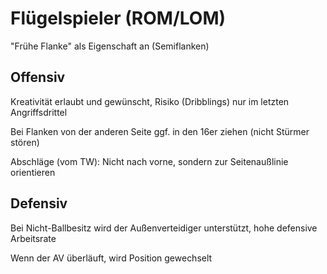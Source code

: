 Flügelspieler (ROM/LOM)
==========
"Frühe Flanke" als Eigenschaft an (Semiflanken)

Offensiv
---
Kreativität erlaubt und gewünscht, Risiko (Dribblings) nur im letzten Angriffsdrittel

Bei Flanken von der anderen Seite ggf. in den 16er ziehen (nicht Stürmer stören)

Abschläge (vom TW): Nicht nach vorne, sondern zur Seitenaußlinie orientieren


Defensiv
---
Bei Nicht-Ballbesitz wird der Außenverteidiger unterstützt, hohe defensive Arbeitsrate

Wenn der AV überläuft, wird Position gewechselt
